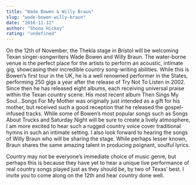 ```yaml
---
title: "Wade Bowen & Willy Braun"
slug: "wade-bowen-willy-braun"
date: "2016-11-12"
author: "Shona Hickey"
rating: "undefined"
---
```


On the 12th of November, the Thekla stage in Bristol will be welcoming Texan singer-songwriters Wade Bowen and Willy Braun. The water-borne venue is the perfect place for the artists to perform an acoustic, intimate gig, showcasing their incredible country song-writing abilities. While this is Bowen’s first tour in the UK, he is a well renowned performer in the States, performing 250 gigs a year after the release of Try Not To Listen in 2002. Since then he has released eight albums, each receiving universal praise within the Texan country scene. His most recent album Then Sings My Soul...Songs For My Mother was originally just intended as a gift for his mother, but received such a good reception that he released the gospel-infused tracks. While some of Bowen’s most popular songs such as Songs About Trucks and Saturday Night will be sure to create a lively atmosphere, I am more excited to hear such a rugged country voice cover traditional hymns in such an intimate setting. I also look forward to hearing the songs of Willy Braun who will be sharing the stage. While perhaps lesser known, Braun shares the same amazing talent in producing poignant, soulful lyrics.

Country may not be everyone’s immediate choice of music genre, but perhaps this is because they have yet to hear a unique live performance of real country songs played just as they should be, by two of Texas’ best. I invite you to come along on the 12th and hear country done well.
